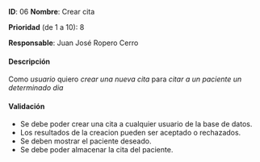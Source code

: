 **ID**: 06
**Nombre**: Crear cita

**Prioridad** (de 1 a 10): 8

**Responsable**: Juan José Ropero Cerro

#### Descripción

Como *usuario* quiero *crear una nueva cita* para *citar a un paciente un determinado dia*

#### Validación

* Se debe poder crear una cita a cualquier usuario de la base de datos.
* Los resultados de la creacion pueden ser aceptado o rechazados.
* Se deben mostrar el paciente deseado.
* Se debe poder almacenar la cita del paciente.
